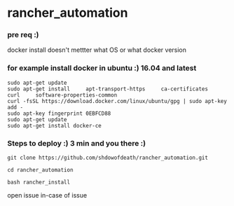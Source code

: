 # rancher_automation

### pre req :)
docker install doesn't mettter what OS or what docker version  



### for example install docker in ubuntu :) 16.04 and latest 
    sudo apt-get update 
    sudo apt-get install     apt-transport-https     ca-certificates     curl     software-properties-common
    curl -fsSL https://download.docker.com/linux/ubuntu/gpg | sudo apt-key add -
    sudo apt-key fingerprint 0EBFCD88
    sudo apt-get update
    sudo apt-get install docker-ce

### Steps to deploy :) 3 min and you there :)


    git clone https://github.com/shdowofdeath/rancher_automation.git

    cd rancher_automation

    bash rancher_install


open issue in-case of issue 

